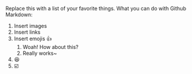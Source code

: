 Replace this with a list of your favorite things.
What you can do with Github Markdown:
1. Insert images
2. Insert links
3. Insert emojis 👍
   1. Woah! How about this?
   2. Really works~
4. 😆
5. ☑️
